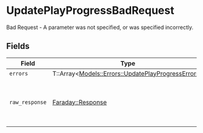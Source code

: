 # UpdatePlayProgressBadRequest

Bad Request - A parameter was not specified, or was specified incorrectly.


## Fields

| Field                                                                                                 | Type                                                                                                  | Required                                                                                              | Description                                                                                           |
| ----------------------------------------------------------------------------------------------------- | ----------------------------------------------------------------------------------------------------- | ----------------------------------------------------------------------------------------------------- | ----------------------------------------------------------------------------------------------------- |
| `errors`                                                                                              | T::Array<[Models::Errors::UpdatePlayProgressErrors](../../models/errors/updateplayprogresserrors.md)> | :heavy_minus_sign:                                                                                    | N/A                                                                                                   |
| `raw_response`                                                                                        | [Faraday::Response](https://www.rubydoc.info/gems/faraday/Faraday/Response)                           | :heavy_minus_sign:                                                                                    | Raw HTTP response; suitable for custom response parsing                                               |